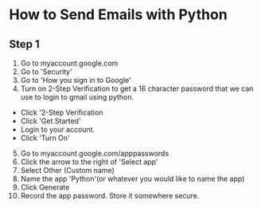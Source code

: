 # How to Send Emails with Python

## Step 1
1. Go to myaccount.google.com
2. Go to 'Security'
3. Go to 'How you sign in to Google'
4. Turn on 2-Step Verification to get a 16 character password that we can use to login to gmail using python.
* Click '2-Step Verification
* Click 'Get Started'
* Login to your account.
* Click 'Turn On'
5. Go to myaccount.google.com/apppasswords
6. Click the arrow to the right of 'Select app'
7. Select Other (Custom name)
8. Name the app 'Python'(or whatever you would like to name the app)
9. Click Generate
10. Record the app password. Store it somewhere secure.

